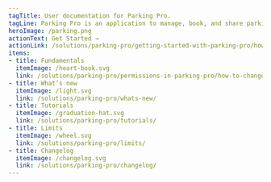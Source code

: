```yaml
---
tagTitle: User documentation for Parking Pro.
tagLine: Parking Pro is an application to manage, book, and share parking spaces from Microsoft Teams. The app is designed to adapt to any parking place, regardless of the type and number of places. Whether you’re a small hotel or a large company, you can modify the app as per your needs.
heroImage: /parking.png
actionText: Get Started →
actionLink: /solutions/parking-pro/getting-started-with-parking-pro/how-to-check-the-parking-pro-unique-identifier-(id)-/
items:
- title: Fundamentals​
  itemImage: /heart-book.svg
  link: /solutions/parking-pro/permissions-in-parking-pro/how-to-change-the-permission-to-make-changes-to-parking-pro-/
- title: What’s new
  itemImage: /light.svg
  link: /solutions/parking-pro/whats-new/
- title: Tutorials
  itemImage: /graduation-hat.svg
  link: /solutions/parking-pro/tutorials/
- title: Limits
  itemImage: /wheel.svg
  link: /solutions/parking-pro/limits/
- title: Changelog
  itemImage: /changelog.svg
  link: /solutions/parking-pro/changelog/
---
```


<Overview />